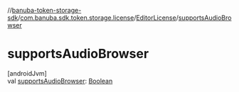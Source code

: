//[banuba-token-storage-sdk](../../../index.md)/[com.banuba.sdk.token.storage.license](../index.md)/[EditorLicense](index.md)/[supportsAudioBrowser](supports-audio-browser.md)

# supportsAudioBrowser

[androidJvm]\
val [supportsAudioBrowser](supports-audio-browser.md): [Boolean](https://kotlinlang.org/api/latest/jvm/stdlib/kotlin/-boolean/index.html)
